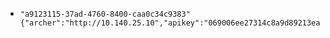 - ```
  "a9123115-37ad-4760-8400-caa0c34c9383"
  {"archer":"http://10.140.25.10","apikey":"069006ee27314c8a9d89213eabd49acb"}
  ```